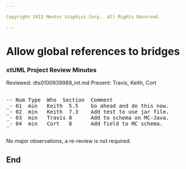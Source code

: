 ```yaml
---

Copyright 2013 Mentor Graphics Corp.  All Rights Reserved.

---
```


# Allow global references to bridges
### xtUML Project Review Minutes

Reviewed:  dts0100939989_int.md
Present:   Travis, Keith, Cort

<pre>

-- Num Type  Who  Section  Comment
_- 01  min   Keith  5.5    Go ahead and do this now.
_- 02  min   Keith  7.3    Add test to use jar file.
_- 03  min   Travis 8      Add to schema on MC-Java.
_- 04  min   Cort   8      Add field to MC schema.

</pre>
   
No major observations, a re-review is not required.


End
---
